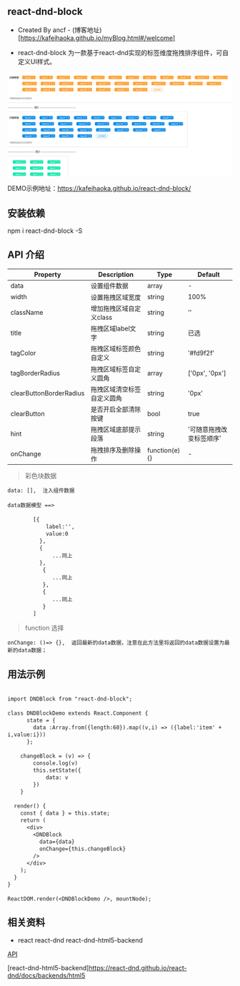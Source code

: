 ## react-dnd-block

* Created By ancf - (博客地址)[https://kafeihaoka.github.io/myBlog.html#/welcome]

* react-dnd-block 为一款基于react-dnd实现的标签维度拖拽排序组件，可自定义UI样式。

![gras](./demo.png)

DEMO示例地址：https://kafeihaoka.github.io/react-dnd-block/

## 安装依赖
npm i react-dnd-block -S

## API 介绍

| Property | Description | Type | Default |
| --- | --- | --- | --- |
| data | 设置组件数据 | array | - |
| width | 设置拖拽区域宽度 | string | 100% |
| className | 增加拖拽区域自定义class | string | '' |
| title | 拖拽区域label文字 | string | 已选 |
| tagColor | 拖拽区域标签颜色自定义 | string | '#fd9f2f' |
| tagBorderRadius | 拖拽区域标签自定义圆角 | array | ['0px', '0px'] |
| clearButtonBorderRadius | 拖拽区域清空标签自定义圆角 | string | '0px' |
| clearButton | 是否开启全部清除按键 | bool | true |
| hint | 拖拽区域底部提示段落 | string | '可随意拖拽改变标签顺序' |
| onChange | 拖拽排序及删除操作 | function(e){} | - |

> 彩色块数据

    data: [],  注入组件数据
    
    data数据模型 ==>
    
            [{
                label:'',
                value:0
              },
              {
                  ...同上
              },
               {
                  ...同上
               },
               {
                  ...同上
               }
            ]
    
> function 选择

    onChange: ()=> {},  返回最新的data数据，注意在此方法里将返回的data数据设置为最新的data数据；
    

## 用法示例

```

import DNDBlock from "react-dnd-block";

class DNDBlockDemo extends React.Component {
      state = {
        data :Array.from({length:60}).map((v,i) => ({label:'item' + i,value:i}))
      };

    changeBlock = (v) => {
        console.log(v)
        this.setState({
            data: v
        })
    }

  render() {
    const { data } = this.state;
    return (
      <div>
        <DNDBlock
          data={data}
          onChange={this.changeBlock}
        />
      </div>
    );
  }
}

ReactDOM.render(<DNDBlockDemo />, mountNode);

```

## 相关资料

- react  react-dnd   react-dnd-html5-backend

[API](http://react-dnd.github.io/react-dnd/examples/dustbin/single-target)

[react-dnd-html5-backend]https://react-dnd.github.io/react-dnd/docs/backends/html5
